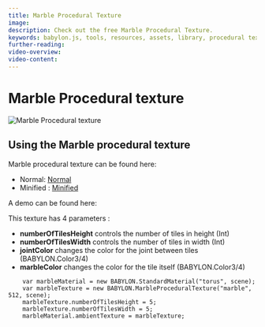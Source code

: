 ```yaml
---
title: Marble Procedural Texture
image: 
description: Check out the free Marble Procedural Texture.
keywords: babylon.js, tools, resources, assets, library, procedural texture, marble
further-reading:
video-overview:
video-content:
---
```


# Marble Procedural texture

![Marble Procedural texture](/img/extensions/proceduraltextures/marblept.png)

## Using the Marble procedural texture

Marble procedural texture can be found here: 
- Normal: [Normal](https://github.com/BabylonJS/Babylon.js/blob/master/dist/preview%20release/proceduralTexturesLibrary/babylon.marbleProceduralTexture.js)
- Minified : [Minified](https://github.com/BabylonJS/Babylon.js/blob/master/dist/preview%20release/proceduralTexturesLibrary/babylon.marbleProceduralTexture.min.js)

A demo can be found here:  <Playground id="#HS1SK#4" title="Marble Procedural Texture Demo" description="Marble Procedural Texture Demo"/>

This texture has 4 parameters :
- **numberOfTilesHeight** controls the number of tiles in height (Int)
- **numberOfTilesWidth** controls the number of tiles in width (Int)
- **jointColor** changes the color for the joint between tiles (BABYLON.Color3/4)
- **marbleColor** changes the color for the tile itself (BABYLON.Color3/4)


```
	var marbleMaterial = new BABYLON.StandardMaterial("torus", scene);
    var marbleTexture = new BABYLON.MarbleProceduralTexture("marble", 512, scene);
    marbleTexture.numberOfTilesHeight = 5;
    marbleTexture.numberOfTilesWidth = 5;
    marbleMaterial.ambientTexture = marbleTexture;
```
